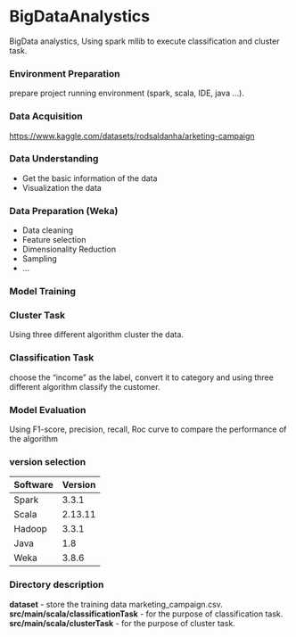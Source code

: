# BigDataAnalystics
BigData analystics, Using spark mllib to execute classification and cluster task.

### Environment Preparation 
prepare project running environment (spark, scala, IDE, java …).
### Data Acquisition
https://www.kaggle.com/datasets/rodsaldanha/arketing-campaign
### Data Understanding
* Get the basic information of the data
* Visualization the data
### Data Preparation (Weka)
* Data cleaning
* Feature selection
* Dimensionality Reduction
* Sampling
* …
### Model Training
### Cluster Task  
Using three different algorithm cluster the data.
### Classification Task 
choose the “income” as the label, convert it to category and using three different algorithm	classify the customer.
### Model Evaluation
Using F1-score, precision, recall, Roc curve to compare the performance of the algorithm			


### version selection

| Software | Version |
|----------|---------|
|Spark|3.3.1|
|Scala|2.13.11|
|Hadoop|3.3.1|
|Java|1.8|
|Weka|3.8.6|

### Directory description
**dataset** - store the training data marketing_campaign.csv.  
**src/main/scala/classificationTask** - for the purpose of classification task.  
**src/main/scala/clusterTask** - for the purpose of cluster task. 
 

